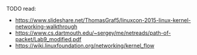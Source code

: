 TODO read:

- https://www.slideshare.net/ThomasGraf5/linuxcon-2015-linux-kernel-networking-walkthrough
- https://www.cs.dartmouth.edu/~sergey/me/netreads/path-of-packet/Lab9_modified.pdf
- https://wiki.linuxfoundation.org/networking/kernel_flow